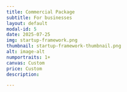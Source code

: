 ```yaml
---
title: Commercial Package
subtitle: For businesses
layout: default
modal-id: 5
date: 2025-07-25
img: startup-framework.png
thumbnail: startup-framework-thumbnail.png
alt: image-alt
numportraits: 1+
canvas: Custom
price: Custom
description: 

---
```

